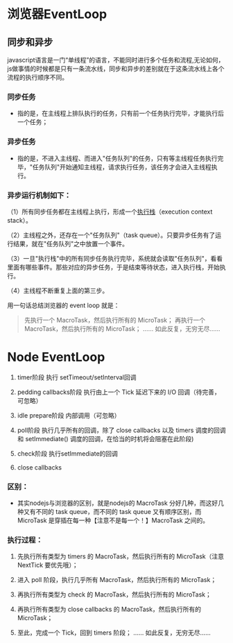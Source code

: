 # 浏览器EventLoop

## 同步和异步

javascript语言是一门“单线程”的语言，不能同时进行多个任务和流程,无论如何，js做事情的时候都是只有一条流水线，同步和异步的差别就在于这条流水线上各个流程的执行顺序不同。

### 同步任务

- 指的是，在主线程上排队执行的任务，只有前一个任务执行完毕，才能执行后一个任务；

### 异步任务

- 指的是，不进入主线程、而进入"任务队列"的任务，只有等主线程任务执行完毕，"任务队列"开始通知主线程，请求执行任务，该任务才会进入主线程执行。

### 异步运行机制如下：

（1）所有同步任务都在主线程上执行，形成一个[执行栈](http://www.ruanyifeng.com/blog/2013/11/stack.html)（execution context stack）。

（2）主线程之外，还存在一个"任务队列"（task queue）。只要异步任务有了运行结果，就在"任务队列"之中放置一个事件。

（3）一旦"执行栈"中的所有同步任务执行完毕，系统就会读取"任务队列"，看看里面有哪些事件。那些对应的异步任务，于是结束等待状态，进入执行栈，开始执行。

（4）主线程不断重复上面的第三步。

用一句话总结浏览器的 event loop 就是：

> 先执行一个 MacroTask，然后执行所有的 MicroTask；
> 再执行一个 MacroTask，然后执行所有的 MicroTask；
> ……
> 如此反复，无穷无尽……



# Node EventLoop

1. timer阶段 执行 setTimeout/setInterval回调
2. pedding callbacks阶段  执行由上一个 Tick 延迟下来的 I/O 回调（待完善，可忽略）
3. idle prepare阶段  内部调用（可忽略）

4. poll阶段 执行几乎所有的回调，除了 close callbacks 以及 timers 调度的回调和 setImmediate() 调度的回调，在恰当的时机将会阻塞在此阶段)

5. check阶段 执行setImmediate的回调
6. close callbacks

### 区别：

- 其实nodejs与浏览器的区别，就是nodejs的 MacroTask 分好几种，而这好几种又有不同的 task queue，而不同的 task queue 又有顺序区别，而 MicroTask 是穿插在每一种【注意不是每一个！】MacroTask 之间的。

### 执行过程：

1. 先执行所有类型为 timers 的 MacroTask，然后执行所有的 MicroTask（注意 NextTick 要优先哦）；

2. 进入 poll 阶段，执行几乎所有 MacroTask，然后执行所有的 MicroTask；

3. 再执行所有类型为 check 的 MacroTask，然后执行所有的 MicroTask；

4. 再执行所有类型为 close callbacks 的 MacroTask，然后执行所有的 MicroTask；

5. 至此，完成一个 Tick，回到 timers 阶段；
    ……
    如此反复，无穷无尽……
